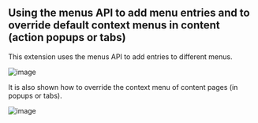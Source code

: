 ## Using the menus API to add menu entries and to override default context menus in content (action popups or tabs)

This extension uses the menus API to add entries to different menus. 

![image](https://github.com/user-attachments/assets/69989e08-2b81-49d9-a7ad-93e71040a1cf)

It is also shown how to override the context menu of content pages (in popups or tabs).

![image](https://github.com/user-attachments/assets/79bd4067-c666-47ae-9a6c-bfdcd7ef1710)
